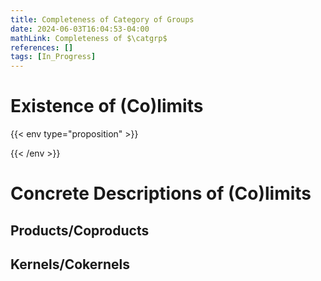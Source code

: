```yaml
---
title: Completeness of Category of Groups
date: 2024-06-03T16:04:53-04:00
mathLink: Completeness of $\catgrp$
references: []
tags: [In_Progress]
---
```


# Existence of (Co)limits

{{< env type="proposition" >}}



{{< /env >}}


# Concrete Descriptions of (Co)limits

## Products/Coproducts

<div class="space"></div>

## Kernels/Cokernels

